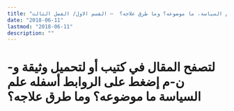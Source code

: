 ```yaml
---
title: "علم السياسة، ما موضوعه؟ وما طرق علاجه؟  – القسم الاول/ الفصل الثالث"
date: "2018-06-11"
lastmod: "2018-06-11"
description: ""
---
```

# **لتصفح المقال في كتيب أو لتحميل وثيقة و-ن-م إضغط على الروابط أسفله** **علم السياسة ما موضوعه؟ وما طرق علاجه؟**

###